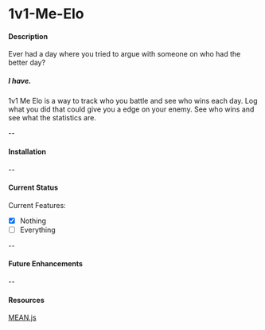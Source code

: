 # 1v1-Me-Elo

#### Description

Ever had a day where you tried to argue with someone on who had the better day?

##### I have.

1v1 Me Elo is a way to track who you battle and see who wins each day. Log what you did that could give you a edge on your enemy. See who wins and see what the statistics are.

--
#### Installation
--
#### Current Status

Current Features:
- [x] Nothing
- [ ] Everything

--
#### Future Enhancements
--
#### Resources
[MEAN.js](http://meanjs.org/)
